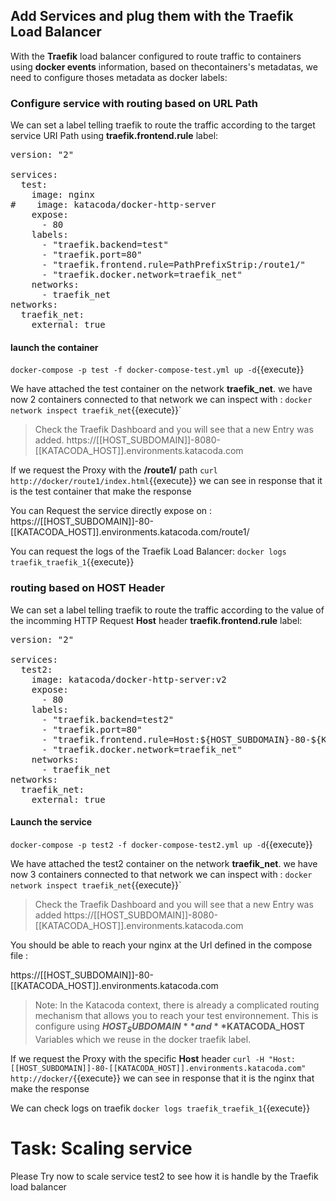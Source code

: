 
## Add Services and plug them with the Traefik Load Balancer

With the **Traefik** load balancer configured to route traffic to containers using **docker events** information, based on thecontainers's metadatas, we need to configure thoses metadata as docker labels:

### Configure service with routing based on URL Path

We can set a label telling traefik to route the traffic according to the target service URI Path using **traefik.frontend.rule** label:

<pre class="file" data-filename="docker-compose-test.yml" data-target="replace">
version: "2"

services:
  test:
    image: nginx
#    image: katacoda/docker-http-server
	expose: 
	  - 80
    labels:
      - "traefik.backend=test"
      - "traefik.port=80"
	  - "traefik.frontend.rule=PathPrefixStrip:/route1/"
	  - "traefik.docker.network=traefik_net"				
    networks:
	  - traefik_net
networks:
  traefik_net:
    external: true
</pre>

#### launch the container

`docker-compose -p test -f docker-compose-test.yml up -d`{{execute}}

We have attached the test container on the network **traefik_net**. we have now 2 containers connected to that network we can inspect with : `docker network inspect traefik_net`{{execute}}`


>Check the Traefik Dashboard and you will see that a new Entry was added. https://[[HOST_SUBDOMAIN]]-8080-[[KATACODA_HOST]].environments.katacoda.com

If we request the Proxy with the **/route1/** path `curl http://docker/route1/index.html`{{execute}} we can see in response that it is the test container that make the response

You can Request the service directly expose on : https://[[HOST_SUBDOMAIN]]-80-[[KATACODA_HOST]].environments.katacoda.com/route1/


You can request the logs of the Traefik Load Balancer:  `docker logs traefik_traefik_1`{{execute}}




### routing based on HOST Header

We can set a label telling traefik to route the traffic according to the value of the incomming HTTP Request **Host** header **traefik.frontend.rule** label:

<pre class="file" data-filename="docker-compose-test2.yml" data-target="replace">
version: "2"

services:
  test2:
    image: katacoda/docker-http-server:v2
	expose: 
	  - 80
    labels:
      - "traefik.backend=test2"
      - "traefik.port=80"
      - "traefik.frontend.rule=Host:${HOST_SUBDOMAIN}-80-${KATACODA_HOST}.environments.katacoda.com"
	  - "traefik.docker.network=traefik_net"				
    networks:
	  - traefik_net
networks:
  traefik_net:
    external: true
</pre>

#### Launch the service

`docker-compose -p test2 -f docker-compose-test2.yml up -d`{{execute}}


We have attached the test2 container on the network **traefik_net**. we have now 3 containers connected to that network we can inspect with : `docker network inspect traefik_net`{{execute}}`


>Check the Traefik Dashboard and you will see that a new Entry was added https://[[HOST_SUBDOMAIN]]-8080-[[KATACODA_HOST]].environments.katacoda.com

You should be able to reach your nginx at the Url defined in the compose file :

https://[[HOST_SUBDOMAIN]]-80-[[KATACODA_HOST]].environments.katacoda.com

>Note: In the Katacoda context, there is already a complicated routing mechanism that allows you to reach your test environnement. This is configure using **$HOST_SUBDOMAIN** and **$KATACODA_HOST** Variables which we reuse in the docker traefik label.


If we request the Proxy with the specific **Host** header `curl -H "Host: [[HOST_SUBDOMAIN]]-80-[[KATACODA_HOST]].environments.katacoda.com" http://docker/`{{execute}} we can see in response that it is the nginx that make the response

We can check logs on traefik `docker logs traefik_traefik_1`{{execute}}


# Task: Scaling service

Please Try now to scale service test2 to see how it is handle by the Traefik load balancer


